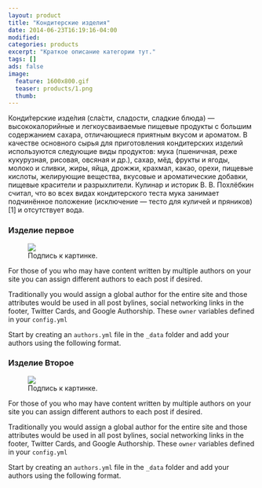 ```yaml
---
layout: product
title: "Кондитерские изделия"
date: 2014-06-23T16:19:16-04:00
modified:
categories: products
excerpt: "Краткое описание категории тут."
tags: []
ads: false
image:
  feature: 1600x800.gif
  teaser: products/1.png
  thumb:
---
```


Конди́терские изде́лия (сла́сти, сладости, сладкие блюда) — высококалорийные и легкоусваиваемые пищевые продукты с большим содержанием сахара, отличающиеся приятным вкусом и ароматом. В качестве основного сырья для приготовления кондитерских изделий используются следующие виды продуктов: мука (пшеничная, реже кукурузная, рисовая, овсяная и др.), сахар, мёд, фрукты и ягоды, молоко и сливки, жиры, яйца, дрожжи, крахмал, какао, орехи, пищевые кислоты, желирующие вещества, вкусовые и ароматические добавки, пищевые красители и разрыхлители.
Кулинар и историк В. В. Похлёбкин считал, что во всех видах кондитерского теста мука занимает подчинённое положение (исключение — тесто для куличей и пряников)[1] и отсутствует вода.



### Изделие первое

<figure>
	<a href="http://placehold.it/900x450.gif"><img src="http://placehold.it/900x450.gif"></a>
	<figcaption>Подпись к картинке.</figcaption>
</figure>


For those of you who may have content written by multiple authors on your site you can assign different authors to each post if desired.

Traditionally you would assign a global author for the entire site and those attributes would be used in all post bylines, social networking links in the footer, Twitter Cards, and Google Authorship. These `owner` variables defined in your `config.yml`

Start by creating an `authors.yml` file in the `_data` folder and add your authors using the following format.

### Изделие Второе

<figure>
	<a href="http://placehold.it/900x450.gif"><img src="http://placehold.it/900x450.gif"></a>
	<figcaption>Подпись к картинке.</figcaption>
</figure>


For those of you who may have content written by multiple authors on your site you can assign different authors to each post if desired.

Traditionally you would assign a global author for the entire site and those attributes would be used in all post bylines, social networking links in the footer, Twitter Cards, and Google Authorship. These `owner` variables defined in your `config.yml`

Start by creating an `authors.yml` file in the `_data` folder and add your authors using the following format.



